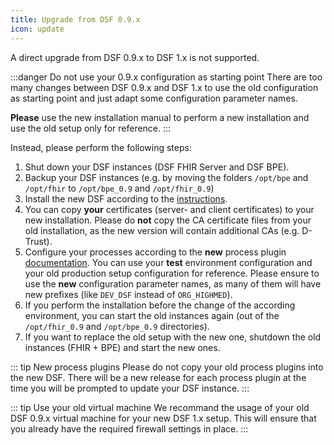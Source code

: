 ```yaml
---
title: Upgrade from DSF 0.9.x
icon: update
---
```


A direct upgrade from DSF 0.9.x to DSF 1.x is not supported. 

:::danger Do not use your 0.9.x configuration as starting point
There are too many changes between DSF 0.9.x and DSF 1.x to use the old configuration as starting point and just adapt some configuration parameter names.

**Please** use the new installation manual to perform a new installation and use the old setup only for reference.
:::


Instead, please perform the following steps:


1. Shut down your DSF instances (DSF FHIR Server and DSF BPE).
2. Backup your DSF instances (e.g. by moving the folders `/opt/bpe` and `/opt/fhir` to `/opt/bpe_0.9` and `/opt/fhir_0.9`)
3. Install the new DSF according to the [instructions](install).
4. You can copy **your** certificates (server- and client certificates) to your new installation. Please do **not** copy the CA certificate files from your old installation, as the new version will contain additional CAs (e.g. D-Trust).
5. Configure your processes according to the **new** process plugin [documentation](./install-plugins). You can use your **test** environment configuration and your old production setup configuration for reference. Please ensure to use the **new** configuration parameter names, as many of them will have new prefixes (like `DEV_DSF` instead of `ORG_HIGHMED`).
6. If you perform the installation before the change of the according environment, you can start the old instances again (out of the `/opt/fhir_0.9` and `/opt/bpe_0.9` directories).
7. If you want to replace the old setup with the new one, shutdown the old instances (FHIR + BPE) and start the new ones.

::: tip New process plugins
Please do not copy your old process plugins into the new DSF. There will be a new release for each process plugin at the time you will be prompted to update your DSF instance.
:::

::: tip Use your old virtual machine
We recommand the usage of your old DSF 0.9.x virtual machine for your new DSF 1.x setup. This will ensure that you already have the required firewall settings in place.
:::